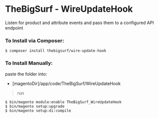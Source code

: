 # TheBigSurf - WireUpdateHook

Listen for product and attribute events and pass them to a configured API endpoint

### To Install via Composer:

```
$ composer install thebigsurf/wire-update-hook
```

### To Install Manually:

paste the folder into:

* [magentoDir]/app/code/TheBigSurf/WireUpdateHook

> run

```
$ bin/magento module:enable TheBigSurf_WireUpdateHook
$ bin/magento setup:upgrade
$ bin/magento setup:di:compile
```